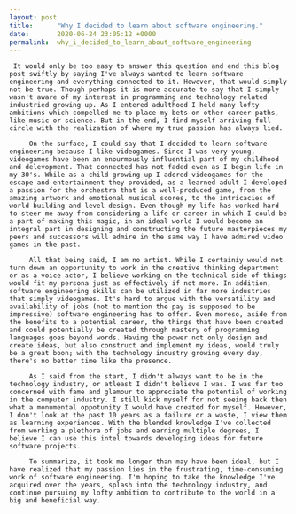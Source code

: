 ```yaml
---
layout: post
title:      "Why I decided to learn about software engineering."
date:       2020-06-24 23:05:12 +0000
permalink:  why_i_decided_to_learn_about_software_engineering
---
```



     It would only be too easy to answer this question and end this blog post swiftly by saying I've always wanted to learn software engineering and everything connected to it. However, that would simply not be true. Though perhaps it is more accurate to say that I simply wasn't aware of my interest in programming and technology related industried growing up. As I entered adulthood I held many lofty ambitions which compelled me to place my bets on other career paths, like music or science. But in the end, I find myself arriving full circle with the realization of where my true passion has always lied.
		 
		 On the surface, I could say that I decided to learn software engineering because I like videogames. Since I was very young, videogames have been an enourmously influential part of my childhood and delevopment. That connected has not faded even as I begin life in my 30's. While as a child growing up I adored videogames for the escape and entertainment they provided, as a learned adult I developed a passion for the orchestra that is a well-produced game, from the amazing artwork and emotional musical scores, to the intricacies of world-building and level design. Even though my life has worked hard to steer me away from considering a life or career in which I could be a part of making this magic, in an ideal world I would become an integral part in designing and constructing the future masterpieces my peers and successors will admire in the same way I have admired video games in the past.
		 
		 All that being said, I am no artist. While I certainiy would not turn down an opportunity to work in the creative thinking department or as a voice actor, I believe working on the technical side of things would fit my persona just as effectively if not more. In addition, software engineering skills can be utilized in far more industries that simply videogames. It's hard to argue with the versatility and availability of jobs (not to mention the pay is supposed to be impressive) software engineering has to offer. Even moreso, aside from the benefits to a potential career, the things that have been created and could potentially be created through mastery of programming languages goes beyond words. Having the power not only design and create ideas, but also construct and implement my ideas, would truly be a great boon; with the technology industry growing every day, there's no better time like the presence.
		 
		 As I said from the start, I didn't always want to be in the technology industry, or atleast I didn't believe I was. I was far too concerned with fame and glamour to appreciate the potential of working in the computer industry. I still kick myself for not seeing back then what a monumental oppotunity I would have created for myself. However, I don't look at the past 10 years as a failure or a waste, I view them as learning experiences. With the blended knowledge I've collected from working a plethora of jobs and earning multiple degrees, I believe I can use this intel towards developing ideas for future software projects. 
		 
		 To summarize, it took me longer than may have been ideal, but I have realized that my passion lies in the frustrating, time-consuming work of software engineering. I'm hoping to take the knowledge I've acquired over the years, splash into the technology industry, and continue pursuing my lofty ambition to contribute to the world in a big and beneficial way.
